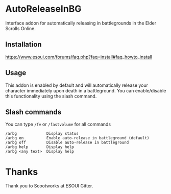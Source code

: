 # AutoReleaseInBG
Interface addon for automatically releasing in battlegrounds in the Elder Scrolls Online.

## Installation
https://www.esoui.com/forums/faq.php?faq=install#faq_howto_install

## Usage
This addon is enabled by default and will automatically release your character immediately upon death in a battleground. You can enable/disable this functionality using the slash command.

## Slash commands
You can type `/fv` or `/fastvolume` for all commands
```
/arbg             Display status
/arbg on          Enable auto-release in battleground (default)
/arbg off         Disable auto-release in battleground
/arbg help        Display help
/arbg <any text>  Display help
```

# Thanks
Thank you to Scootworks at ESOUI Gitter.
